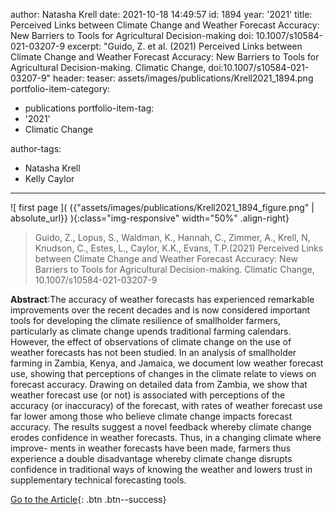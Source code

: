 author: Natasha Krell
date: 2021-10-18 14:49:57
id: 1894
year: '2021'
title: Perceived Links between Climate Change and Weather Forecast Accuracy: New Barriers to Tools for Agricultural Decision-making
doi: 10.1007/s10584-021-03207-9
excerpt: "Guido, Z. et al. (2021) Perceived Links between Climate Change and Weather Forecast Accuracy: New Barriers to Tools for Agricultural Decision-making. Climatic Change,
doi:10.1007/s10584-021-03207-9"
header:
   teaser: assets/images/publications/Krell2021_1894.png
portfolio-item-category:
   - publications
portfolio-item-tag:
- '2021'
- Climatic Change

author-tags:
- Natasha Krell
- Kelly Caylor

---

![ first page ]( {{"assets/images/publications/Krell2021_1894_figure.png" | absolute_url}} ){:class="img-responsive" width="50%" .align-right}


> Guido, Z., Lopus, S., Waldman, K., Hannah, C., Zimmer, A., Krell, N, Knudson, C., Estes, L., Caylor, K.K., Evans, T.P.(2021) Perceived Links between Climate Change and Weather Forecast
Accuracy: New Barriers to Tools for Agricultural Decision-making. Climatic Change, 10.1007/s10584-021-03207-9


**Abstract**:The accuracy of weather forecasts has experienced remarkable improvements over the recent decades and is now considered important tools for developing the climate resilience of
smallholder farmers, particularly as climate change upends traditional farming calendars. However, the effect of observations of climate change on the use of weather forecasts has not been
studied. In an analysis of smallholder farming in Zambia, Kenya, and Jamaica, we document low weather forecast use, showing that perceptions of changes in the climate relate to views on
forecast accuracy. Drawing on detailed data from Zambia, we show that weather forecast use (or not) is associated with perceptions of the accuracy (or inaccuracy) of the forecast, with rates
of weather forecast use far lower among those who believe climate change impacts forecast accuracy. The results suggest a novel feedback whereby climate change erodes confidence in weather
forecasts. Thus, in a changing climate where improve- ments in weather forecasts have been made, farmers thus experience a double disadvantage whereby climate change disrupts confidence in
traditional ways of knowing the weather and lowers trust in supplementary technical forecasting tools.



[Go to the Article](https://www.doi.org/10.1007/s10584-021-03207-9){: .btn .btn--success}
